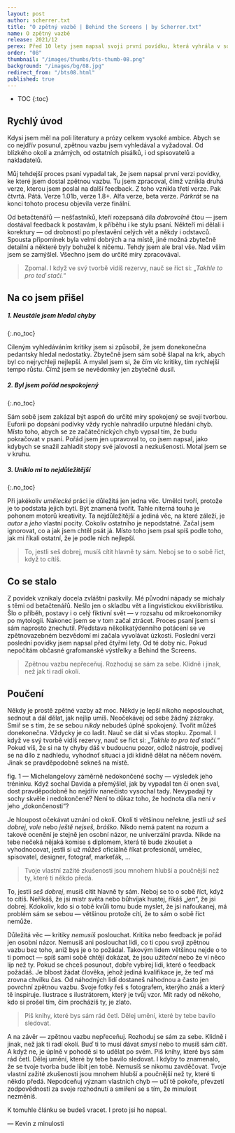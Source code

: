 ```yaml
---
layout: post
author: scherrer.txt
title: "O zpětný vazbě | Behind the Screens | by Scherrer.txt"
name: O zpětný vazbě
release: 2021/12
perex: Před 10 lety jsem napsal svoji první povídku, která vyhrála v soutěži a vyšla ve sborníku. Proč jsem si dal od psaní 5 let pauzu a jak s tím souvisí zpětná vazba?
order: "08"
thumbnail: "/images/thumbs/bts-thumb-08.png"
background: "/images/bg/08.jpg"
redirect_from: "/bts08.html"
published: true
---
```


* TOC
{:toc}

## Rychlý úvod
Kdysi jsem měl na poli literatury a prózy celkem vysoké ambice. Abych se co nejdřív posunul, zpětnou vazbu jsem vyhledával a vyžadoval. Od blízkého okolí a známých, od ostatních pisálků, i od spisovatelů a nakladatelů.

Můj tehdejší proces psaní vypadal tak, že jsem napsal první verzi povídky, ke které jsem dostal zpětnou vazbu. Tu jsem zpracoval, čímž vznikla druhá verze, kterou jsem poslal na další feedback. Z toho vznikla třetí verze. Pak čtvrtá. Pátá. Verze 1.01b, verze 1.8+. Alfa verze, beta verze. _Párkrát_ se na konci tohoto procesu objevila verze finální.

Od betačtenářů — nešťastníků, kteří rozepsaná díla _dobrovolně_ čtou — jsem dostával feedback k postavám, k příběhu i ke stylu psaní. Někteří mi dělali i korektury — od drobností po přestavění celých vět a někdy i odstavců. Spousta připomínek byla velmi dobrých a na místě, jiné možná zbytečně detailní a některé byly bohužel k ničemu. Tehdy jsem ale bral vše. Nad vším jsem se zamýšlel. Všechno jsem do určité míry zpracovával.

> Zpomal. I když ve svý tvorbě vidíš rezervy, nauč se říct si: „_Takhle to pro teď stačí._“

## Na co jsem přišel
##### 1. Neustále jsem hledal chyby
{:.no_toc}

Cíleným vyhledáváním kritiky jsem si způsobil, že jsem donekonečna pedantsky hledal nedostatky. Zbytečně jsem sám sobě šlapal na krk, abych byl co nejrychleji nejlepší. A myslel jsem si, že čím víc kritiky, tím rychlejší tempo růstu. Čímž jsem se nevědomky jen zbytečně dusil.

##### 2. Byl jsem pořád nespokojený
{:.no_toc}

Sám sobě jsem zakázal být aspoň do určité míry spokojený se svojí tvorbou. Euforii po dopsání podívky vždy rychle nahradilo urputné hledání chyb. Místo toho, abych se ze začátečnických chyb vypsal tím, že budu pokračovat v psaní. Pořád jsem jen upravoval to, co jsem napsal, jako kdybych se snažil zahladit stopy své jalovosti a nezkušenosti. Motal jsem se v kruhu.

##### 3. Uniklo mi to nejdůležitější
{:.no_toc}

Při jakékoliv _umělecké_ práci je důležitá jen jedna věc. Umělci tvoří, protože je to podstata jejich bytí. Být znamená tvořit. Tahle niterná touha je pohonem motorů kreativity. Ta nejdůležitější a jediná věc, na které záleží, je _autor_ a _jeho_ vlastní pocity. Cokoliv ostatního je nepodstatné. Začal jsem ignorovat, co a jak jsem chtěl psát já. Místo toho jsem psal spíš podle toho, jak mi říkali ostatní, že je podle nich nejlepší.

> To, jestli seš dobrej, musíš cítit hlavně ty sám. Neboj se to o sobě říct, když to cítíš.

## Co se stalo
Z povídek vznikaly docela zvláštní paskvily. Mé původní nápady se míchaly s těmi od betačtenářů. Nešlo jen o skladbu vět a lingvistickou ekvilibristiku. Šlo o příběh, postavy i o celý fiktivní svět — v rozsahu od mikroekonomiky po mytologii. Nakonec jsem se v tom začal ztrácet. Proces psaní jsem si sám naprosto znechutil. Představa několikatýdenního potácení se ve zpětnovazebném bezvědomí mi začala vyvolávat úzkosti. Poslední verzi poslední povídky jsem napsal před čtyřmi lety. Od té doby nic. Pokud nepočítám občasné grafomanské výstřelky a Behind the Screens.

> Zpětnou vazbu nepřeceňuj. Rozhoduj se sám za sebe. Klidně i jinak, než jak ti radí okolí.

## Poučení
Někdy je prostě zpětné vazby až moc. Někdy je lepší nikoho neposlouchat, sednout a dál dělat, jak nejlíp umíš. Neočekávej od sebe žádný zázraky. Smiř se s tím, že se sebou _nikdy_ nebudeš úplně spokojený. Tvořit můžeš donekonečna. Vždycky je co ladit. Nauč se dát si včas stopku. Zpomal. I když ve svý tvorbě vidíš rezervy, nauč se říct si: „_Takhle to pro teď stačí._“ Pokud víš, že si na ty chyby dáš v budoucnu pozor, odlož nástroje, podívej se na dílo z nadhledu, vyhodnoť situaci a jdi klidně dělat na něčem novém. Jinak se pravděpodobně sekneš na místě.

<div class="gallery-container">
  <div class="gallery-single" style="background-image: url('/images/bts-08-01.png');" data-full="/images/bts-08-01.png"></div>
  <div class="gallery-description">fig. 1 — Michelangelovy záměrně nedokončené sochy — výsledek jeho tréninku. Když sochal Davida a přemýšlel, jak by vypadal ten či onen sval, dost pravděpodobně ho nejdřív nanečisto vysochal tady. Nevypadají ty sochy skvěle i nedokončené? Není to důkaz toho, že hodnota díla není v jeho „dokončenosti“?</div>
</div>

Je hloupost očekávat uznání od okolí. Okolí ti většinou neřekne, jestli _už seš dobrej, vole_ nebo _ještě nejseš, bráško_. Nikdo nemá patent na rozum a takové ocenění je stejně jen osobní názor, ne univerzální pravda. Nikde na tebe nečeká nějaká komise s diplomem, která tě bude zkoušet a vyhodnocovat, jestli si už _můžeš_ oficiálně říkat profesionál, umělec, spisovatel, designer, fotograf, markeťák, …

> Tvoje vlastní zažité zkušenosti jsou mnohem hlubší a poučnější než ty, které ti někdo předá.

To, jestli _seš dobrej_, musíš cítit hlavně ty sám. Neboj se to o sobě říct, když to cítíš. Neříkáš, že jsi mistr světa nebo bůhvíjak hustej, říkáš „_jen_“, že jsi dobrej. Kdokoliv, kdo si o tobě kvůli tomu bude myslet, že jsi nafoukanej, má problém sám se sebou — většinou protože cítí, že to sám o sobě říct nemůže.

Důležitá věc — kritiky _nemusíš_ poslouchat. Kritika nebo feedback je pořád jen osobní názor. Nemusíš ani poslouchat lidi, co ti cpou svoji zpětnou vazbu bez toho, aniž bys je o to požádal. Takovým lidem většinou nejde o to ti pomoct — spíš sami sobě chtějí dokázat, že jsou _užiteční_ nebo že ví něco líp než ty. Pokud se chceš posunout, dobře vybírej lidi, které o feedback požádáš. Je blbost žádat člověka, jehož jediná kvalifikace je, že teď má zrovna chvilku čas. Od náhodných lidí dostaneš náhodnou a často jen povrchní zpětnou vazbu. Svoje fotky řeš s fotografem, kterýho znáš a který tě inspiruje. Ilustrace s ilustrátorem, který je tvůj vzor. Mít rady od někoho, kdo si prošel tím, čím procházíš ty, je zlato.

> Piš knihy, které bys sám rád četl. Dělej umění, které by tebe bavilo sledovat.

A na závěr — zpětnou vazbu nepřeceňuj. Rozhoduj se sám za sebe. Klidně i jinak, než jak ti radí okolí. Buď ti to musí dávat _smysl_ nebo to musíš sám _cítit_. A když ne, je úplně v pohodě si to udělat po svém. Piš knihy, které bys sám rád četl. Dělej umění, které by tebe bavilo sledovat. I kdyby to znamenalo, že se tvoje tvorba bude líbit jen tobě. Nemusíš se nikomu zavděčovat. Tvoje vlastní zažité zkušenosti jsou mnohem hlubší a poučnější než ty, které ti někdo předá. Nepodceňuj význam vlastních chyb — učí tě pokoře, převzetí zodpovědnosti za svoje rozhodnutí a smíření se s tím, že minulost nezměníš.

K tomuhle článku se budeš vracet. I proto jsi ho napsal.

— Kevin z minulosti
